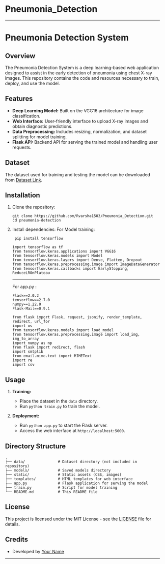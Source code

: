 # Pneumonia_Detection



---

# Pneumonia Detection System

## Overview

The Pneumonia Detection System is a deep learning-based web application designed to assist in the early detection of pneumonia using chest X-ray images. This repository contains the code and resources necessary to train, deploy, and use the model.

## Features

- **Deep Learning Model:** Built on the VGG16 architecture for image classification.
- **Web Interface:** User-friendly interface to upload X-ray images and obtain diagnostic predictions.
- **Data Preprocessing:** Includes resizing, normalization, and dataset splitting for model training.
- **Flask API:** Backend API for serving the trained model and handling user requests.

## Dataset

The dataset used for training and testing the model can be downloaded from [Dataset Link]([insert_dataset_link_here](https://www.kaggle.com/datasets/paultimothymooney/chest-xray-pneumonia)).

## Installation

1. Clone the repository:
   ```
   git clone https://github.com/Rvarsha1503/Pneumonia_Detection.git
   cd pneumonia-detection
   ```

2. Install dependencies:
   For Model training:
   ```
    pip install tensorflow

   ```
   ```
   import tensorflow as tf
   from tensorflow.keras.applications import VGG16
   from tensorflow.keras.models import Model
   from tensorflow.keras.layers import Dense, Flatten, Dropout
   from tensorflow.keras.preprocessing.image import ImageDataGenerator
   from tensorflow.keras.callbacks import EarlyStopping, ReduceLROnPlateau
   ```
   ---
   For app.py :
   ```
   Flask==2.0.2
   tensorflow==2.7.0
   numpy==1.22.0
   Flask-Mail==0.9.1

   ```
   ```
   from flask import Flask, request, jsonify, render_template, redirect, url_for
   import os
   from tensorflow.keras.models import load_model
   from tensorflow.keras.preprocessing.image import load_img, img_to_array
   import numpy as np
   from flask import redirect, flash
   import smtplib
   from email.mime.text import MIMEText
   import re
   import csv
   ```
## Usage

1. **Training:**
   - Place the dataset in the `data` directory.
   - Run `python train.py` to train the model.

2. **Deployment:**
   - Run `python app.py` to start the Flask server.
   - Access the web interface at `http://localhost:5000`.

## Directory Structure

```
.
├── data/               # Dataset directory (not included in repository)
├── models/             # Saved models directory
├── static/             # Static assets (CSS, images)
├── templates/          # HTML templates for web interface
├── app.py              # Flask application for serving the model
├── train.py            # Script for model training
└── README.md           # This README file
```

## License

This project is licensed under the MIT License - see the [LICENSE](LICENSE) file for details.

## Credits

- Developed by [Your Name](https://github.com/Rvarsha1503)

---

